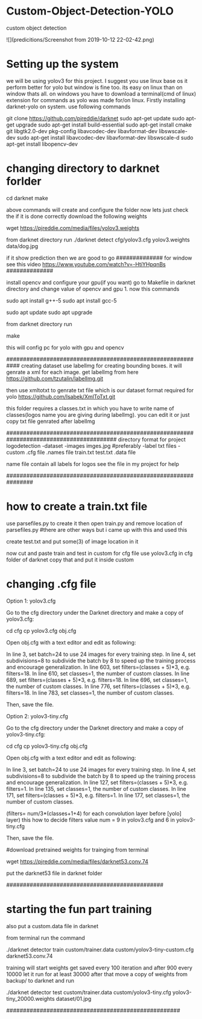 # Custom-Object-Detection-YOLO
custom object detection

![](predicitions/Screenshot from 2019-10-12 22-02-42.png)

# Setting up the system
we will be using yolov3 for this project. I suggest you use linux base os it perform better for yolo but window is
fine too. its easy on linux than on window thats all. on windows you have to download a terminal(cmd of linux) extension
for commands as yolo was made for/on linux.
Firstly installing darknet-yolo on system. use following commands

git clone https://github.com/pjreddie/darknet
sudo apt-get update
sudo apt-get upgrade
sudo apt-get install build-essential
sudo apt-get install cmake git libgtk2.0-dev pkg-config libavcodec-dev libavformat-dev libswscale-dev
sudo apt-get install libavcodec-dev libavformat-dev libswscale-d
sudo apt-get install libopencv-dev
# changing directory to darknet forlder
cd darknet
make

above commands will create and configure the folder now lets just check the if it is done correctly
download the following weights

wget https://pjreddie.com/media/files/yolov3.weights

from darknet directory run
./darknet detect cfg/yolov3.cfg yolov3.weights data/dog.jpg

if it show prediction then we are good to go
##############
for window see this video
https://www.youtube.com/watch?v=-HtiYHpqnBs
##############

install opencv and configure your gpu(if you want)
go to Makefile in darknet directory and change value of opencv and gpu 1. now this commands

sudo apt install g++-5
sudo apt install gcc-5

sudo apt update
sudo apt upgrade

from darknet directory run

make

this will config pc for yolo with gpu and opencv

############################################################
creating dataset use labelImg for creating bounding boxes. it will genrate a xml
for each image.
get labelImg from here
https://github.com/tzutalin/labelImg.git

then use xmltotxt to genrate txt file which is our dataset format required for yolo
https://github.com/Isabek/XmlToTxt.git

this folder requires a classes.txt in which you have to write name of classes(logos name you are giving during labelImg).
you can edit it or just copy txt file genrated after labelImg

#########################################################################################
directory format for project
logodetection
  -dataset
    -images
      imges.jpg #preferably
    -label
      txt files
  -custom
    .cfg file
    .names file
    train.txt
    test.txt
    .data file

name file contain all labels for logos
see the file in my project for help

################################################################
# how to create a train.txt file
use parsefiles.py to create it then open train.py and remove location of parsefiles.py
#there are other ways but i came up with this and used this

create test.txt and put some(3) of image location in it

now cut and paste train and test in custom
for cfg file use yolov3.cfg in cfg folder of darknet copy that and put it inside custom

# changing .cfg file
Option 1: yolov3.cfg

Go to the cfg directory under the Darknet directory and make a copy of yolov3.cfg:

cd cfg
cp yolov3.cfg obj.cfg

Open obj.cfg with a text editor and edit as following:

In line 3, set batch=24 to use 24 images for every training step.
In line 4, set subdivisions=8 to subdivide the batch by 8 to speed up the training process and encourage generalization.
In line 603, set filters=(classes + 5)*3, e.g. filters=18.
In line 610, set classes=1, the number of custom classes.
In line 689, set filters=(classes + 5)*3, e.g. filters=18.
In line 696, set classes=1, the number of custom classes.
In line 776, set filters=(classes + 5)*3, e.g. filters=18.
In line 783, set classes=1, the number of custom classes.

Then, save the file.

Option 2: yolov3-tiny.cfg

Go to the cfg directory under the Darknet directory and make a copy of yolov3-tiny.cfg:

cd cfg
cp yolov3-tiny.cfg obj.cfg

Open obj.cfg with a text editor and edit as following:

In line 3, set batch=24 to use 24 images for every training step.
In line 4, set subdivisions=8 to subdivide the batch by 8 to speed up the training process and encourage generalization.
In line 127, set filters=(classes + 5)*3, e.g. filters=1.
In line 135, set classes=1, the number of custom classes.
In line 171, set filters=(classes + 5)*3, e.g. filters=1.
In line 177, set classes=1, the number of custom classes.

(filters= num/3*(classes+1+4)
for each convolution layer before [yolo] layer) this how to decide filters value num = 9 in yolov3.cfg and 6 in yolov3-tiny.cfg


Then, save the file.

#download pretrained weights for trainging
from terminal

wget https://pjreddie.com/media/files/darknet53.conv.74

put the darknet53 file in darknet folder


###############################################
# starting the fun part training
also put a custom.data file in darknet

from terminal run the command

./darknet detector train custom/trainer.data custom/yolov3-tiny-custom.cfg darknet53.conv.74

training will start weights get saved every 100 iteration and after 900 every 10000 let it run
for at least 30000
after that move a copy of weights from backup/ to darknet and run

./darknet detector test custom/trainer.data custom/yolov3-tiny.cfg yolov3-tiny_20000.weights dataset/01.jpg

####################################################


                                                                                                  

